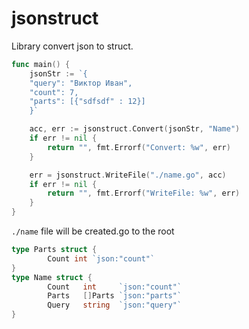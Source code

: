 # jsonstruct

Library convert json to struct.

```go
func main() {
	jsonStr := `{
	"query": "Виктор Иван",
	"count": 7,
	"parts": [{"sdfsdf" : 12}]
	}`

	acc, err := jsonstruct.Convert(jsonStr, "Name")
	if err != nil {
		return "", fmt.Errorf("Convert: %w", err)
	}

	err = jsonstruct.WriteFile("./name.go", acc)
	if err != nil {
		return "", fmt.Errorf("WriteFile: %w", err)
	}
}
```

`./name` file will be created.go to the root

```go
type Parts struct {
        Count int `json:"count"`
}
type Name struct {
        Count   int     `json:"count"`
        Parts   []Parts `json:"parts"`
        Query   string  `json:"query"`
}
```
